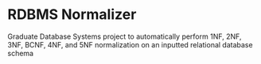 # RDBMS Normalizer
 Graduate Database Systems project to automatically perform 1NF, 2NF, 3NF, BCNF, 4NF, and 5NF normalization on an inputted relational database schema
